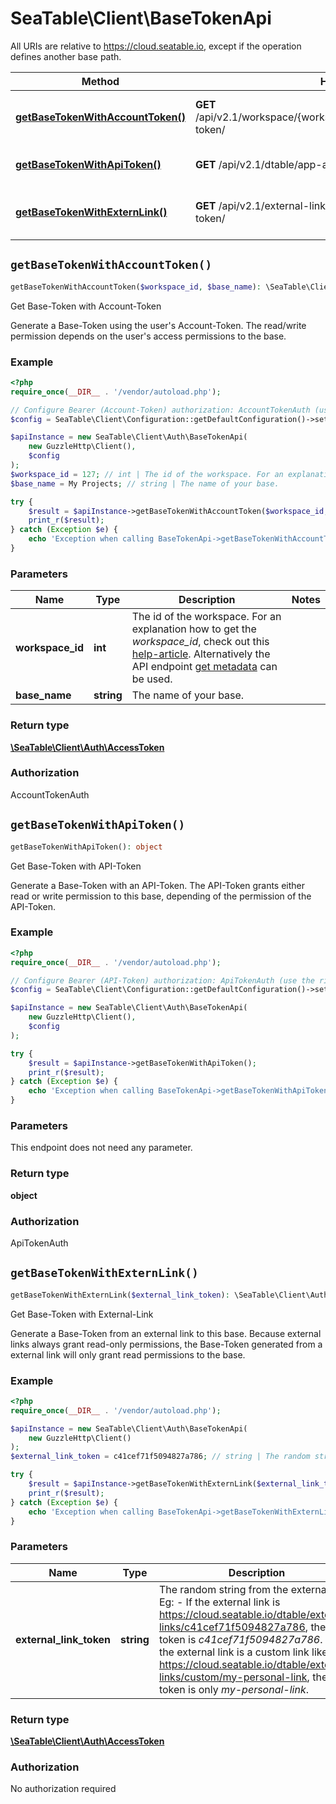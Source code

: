 # SeaTable\Client\BaseTokenApi

All URIs are relative to https://cloud.seatable.io, except if the operation defines another base path.

| Method | HTTP request | Description |
| ------------- | ------------- | ------------- |
| [**getBaseTokenWithAccountToken()**](BaseTokenApi.md#getBaseTokenWithAccountToken) | **GET** /api/v2.1/workspace/{workspace_id}/dtable/{base_name}/access-token/ | Get Base-Token with Account-Token |
| [**getBaseTokenWithApiToken()**](BaseTokenApi.md#getBaseTokenWithApiToken) | **GET** /api/v2.1/dtable/app-access-token/ | Get Base-Token with API-Token |
| [**getBaseTokenWithExternLink()**](BaseTokenApi.md#getBaseTokenWithExternLink) | **GET** /api/v2.1/external-link-tokens/{external_link_token}/access-token/ | Get Base-Token with External-Link |


## `getBaseTokenWithAccountToken()`

```php
getBaseTokenWithAccountToken($workspace_id, $base_name): \SeaTable\Client\Auth\AccessToken
```

Get Base-Token with Account-Token

Generate a Base-Token using the user's Account-Token. The read/write permission depends on the user's access permissions to the base.

### Example

```php
<?php
require_once(__DIR__ . '/vendor/autoload.php');

// Configure Bearer (Account-Token) authorization: AccountTokenAuth (use the right token for your request)
$config = SeaTable\Client\Configuration::getDefaultConfiguration()->setAccessToken('YOUR_TOKEN');

$apiInstance = new SeaTable\Client\Auth\BaseTokenApi(
    new GuzzleHttp\Client(),
    $config
);
$workspace_id = 127; // int | The id of the workspace. For an explanation how to get the *workspace_id*, check out this [help-article](https://seatable.io/docs/arbeiten-mit-gruppen/workspace-id-einer-gruppe-ermitteln/?lang=auto).  Alternatively the API endpoint [get metadata](/reference/get-metadata) can be used.
$base_name = My Projects; // string | The name of your base.

try {
    $result = $apiInstance->getBaseTokenWithAccountToken($workspace_id, $base_name);
    print_r($result);
} catch (Exception $e) {
    echo 'Exception when calling BaseTokenApi->getBaseTokenWithAccountToken: ', $e->getMessage(), PHP_EOL;
}
```

### Parameters

| Name | Type | Description  | Notes |
| ------------- | ------------- | ------------- | ------------- |
| **workspace_id** | **int**| The id of the workspace. For an explanation how to get the *workspace_id*, check out this [help-article](https://seatable.io/docs/arbeiten-mit-gruppen/workspace-id-einer-gruppe-ermitteln/?lang&#x3D;auto).  Alternatively the API endpoint [get metadata](/reference/get-metadata) can be used. | |
| **base_name** | **string**| The name of your base. | |

### Return type

[**\SeaTable\Client\Auth\AccessToken**](../Model/AccessToken.md)

### Authorization

AccountTokenAuth




## `getBaseTokenWithApiToken()`

```php
getBaseTokenWithApiToken(): object
```

Get Base-Token with API-Token

Generate a Base-Token with an API-Token. The API-Token grants either read or write permission to this base, depending of the permission of the API-Token.

### Example

```php
<?php
require_once(__DIR__ . '/vendor/autoload.php');

// Configure Bearer (API-Token) authorization: ApiTokenAuth (use the right token for your request)
$config = SeaTable\Client\Configuration::getDefaultConfiguration()->setAccessToken('YOUR_TOKEN');

$apiInstance = new SeaTable\Client\Auth\BaseTokenApi(
    new GuzzleHttp\Client(),
    $config
);

try {
    $result = $apiInstance->getBaseTokenWithApiToken();
    print_r($result);
} catch (Exception $e) {
    echo 'Exception when calling BaseTokenApi->getBaseTokenWithApiToken: ', $e->getMessage(), PHP_EOL;
}
```

### Parameters

This endpoint does not need any parameter.

### Return type

**object**

### Authorization

ApiTokenAuth




## `getBaseTokenWithExternLink()`

```php
getBaseTokenWithExternLink($external_link_token): \SeaTable\Client\Auth\AccessToken
```

Get Base-Token with External-Link

Generate a Base-Token from an external link to this base. Because external links always grant read-only permissions, the Base-Token generated from a external link will only grant read permissions to the base.

### Example

```php
<?php
require_once(__DIR__ . '/vendor/autoload.php');

$apiInstance = new SeaTable\Client\Auth\BaseTokenApi(
    new GuzzleHttp\Client()
);
$external_link_token = c41cef71f5094827a786; // string | The random string from the external link. Eg:  - If the external link is https://cloud.seatable.io/dtable/external-links/c41cef71f5094827a786, the link token is *c41cef71f5094827a786*. - If the external link is a custom link like https://cloud.seatable.io/dtable/external-links/custom/my-personal-link, the link token is only *my-personal-link*.

try {
    $result = $apiInstance->getBaseTokenWithExternLink($external_link_token);
    print_r($result);
} catch (Exception $e) {
    echo 'Exception when calling BaseTokenApi->getBaseTokenWithExternLink: ', $e->getMessage(), PHP_EOL;
}
```

### Parameters

| Name | Type | Description  | Notes |
| ------------- | ------------- | ------------- | ------------- |
| **external_link_token** | **string**| The random string from the external link. Eg:  - If the external link is https://cloud.seatable.io/dtable/external-links/c41cef71f5094827a786, the link token is *c41cef71f5094827a786*. - If the external link is a custom link like https://cloud.seatable.io/dtable/external-links/custom/my-personal-link, the link token is only *my-personal-link*. | |

### Return type

[**\SeaTable\Client\Auth\AccessToken**](../Model/AccessToken.md)

### Authorization

No authorization required


